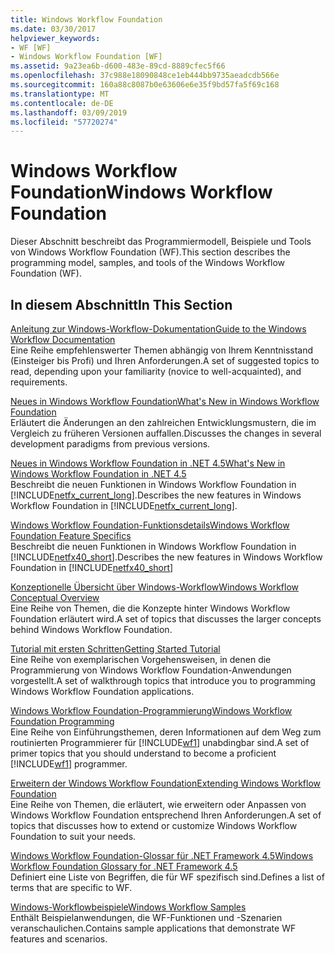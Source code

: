 ```yaml
---
title: Windows Workflow Foundation
ms.date: 03/30/2017
helpviewer_keywords:
- WF [WF]
- Windows Workflow Foundation [WF]
ms.assetid: 9a23ea6b-d600-483e-89cd-8889cfec5f66
ms.openlocfilehash: 37c988e18090848ce1eb444bb9735aeadcdb566e
ms.sourcegitcommit: 160a88c8087b0e63606e6e35f9bd57fa5f69c168
ms.translationtype: MT
ms.contentlocale: de-DE
ms.lasthandoff: 03/09/2019
ms.locfileid: "57720274"
---
```

# <a name="windows-workflow-foundation"></a><span data-ttu-id="01bee-102">Windows Workflow Foundation</span><span class="sxs-lookup"><span data-stu-id="01bee-102">Windows Workflow Foundation</span></span>
<span data-ttu-id="01bee-103">Dieser Abschnitt beschreibt das Programmiermodell, Beispiele und Tools von Windows Workflow Foundation (WF).</span><span class="sxs-lookup"><span data-stu-id="01bee-103">This section describes the programming model, samples, and tools of the Windows Workflow Foundation (WF).</span></span>  
  
## <a name="in-this-section"></a><span data-ttu-id="01bee-104">In diesem Abschnitt</span><span class="sxs-lookup"><span data-stu-id="01bee-104">In This Section</span></span>  
 [<span data-ttu-id="01bee-105">Anleitung zur Windows-Workflow-Dokumentation</span><span class="sxs-lookup"><span data-stu-id="01bee-105">Guide to the Windows Workflow Documentation</span></span>](guide-to-the-documentation.md)  
 <span data-ttu-id="01bee-106">Eine Reihe empfehlenswerter Themen abhängig von Ihrem Kenntnisstand (Einsteiger bis Profi) und Ihren Anforderungen.</span><span class="sxs-lookup"><span data-stu-id="01bee-106">A set of suggested topics to read, depending upon your familiarity (novice to well-acquainted), and requirements.</span></span>  
  
 [<span data-ttu-id="01bee-107">Neues in Windows Workflow Foundation</span><span class="sxs-lookup"><span data-stu-id="01bee-107">What's New in Windows Workflow Foundation</span></span>](whats-new.md)  
 <span data-ttu-id="01bee-108">Erläutert die Änderungen an den zahlreichen Entwicklungsmustern, die im Vergleich zu früheren Versionen auffallen.</span><span class="sxs-lookup"><span data-stu-id="01bee-108">Discusses the changes in several development paradigms from previous versions.</span></span>  
  
 [<span data-ttu-id="01bee-109">Neues in Windows Workflow Foundation in .NET 4.5</span><span class="sxs-lookup"><span data-stu-id="01bee-109">What's New in Windows Workflow Foundation in .NET 4.5</span></span>](whats-new-in-wf-in-dotnet.md)  
 <span data-ttu-id="01bee-110">Beschreibt die neuen Funktionen in Windows Workflow Foundation in [!INCLUDE[netfx_current_long](../../../includes/netfx-current-long-md.md)].</span><span class="sxs-lookup"><span data-stu-id="01bee-110">Describes the new features in Windows Workflow Foundation in [!INCLUDE[netfx_current_long](../../../includes/netfx-current-long-md.md)].</span></span>  
  
 [<span data-ttu-id="01bee-111">Windows Workflow Foundation-Funktionsdetails</span><span class="sxs-lookup"><span data-stu-id="01bee-111">Windows Workflow Foundation Feature Specifics</span></span>](feature-specifics.md)  
 <span data-ttu-id="01bee-112">Beschreibt die neuen Funktionen in Windows Workflow Foundation in [!INCLUDE[netfx40_short](../../../includes/netfx40-short-md.md)].</span><span class="sxs-lookup"><span data-stu-id="01bee-112">Describes the new features in Windows Workflow Foundation in  [!INCLUDE[netfx40_short](../../../includes/netfx40-short-md.md)]</span></span>  
  
 [<span data-ttu-id="01bee-113">Konzeptionelle Übersicht über Windows-Workflow</span><span class="sxs-lookup"><span data-stu-id="01bee-113">Windows Workflow Conceptual Overview</span></span>](conceptual-overview.md)  
 <span data-ttu-id="01bee-114">Eine Reihe von Themen, die die Konzepte hinter Windows Workflow Foundation erläutert wird.</span><span class="sxs-lookup"><span data-stu-id="01bee-114">A set of topics that discusses the larger concepts behind Windows Workflow Foundation.</span></span>  
  
 [<span data-ttu-id="01bee-115">Tutorial mit ersten Schritten</span><span class="sxs-lookup"><span data-stu-id="01bee-115">Getting Started Tutorial</span></span>](getting-started-tutorial.md)  
 <span data-ttu-id="01bee-116">Eine Reihe von exemplarischen Vorgehensweisen, in denen die Programmierung von Windows Workflow Foundation-Anwendungen vorgestellt.</span><span class="sxs-lookup"><span data-stu-id="01bee-116">A set of walkthrough topics that introduce you to programming Windows Workflow Foundation applications.</span></span>  
  
 [<span data-ttu-id="01bee-117">Windows Workflow Foundation-Programmierung</span><span class="sxs-lookup"><span data-stu-id="01bee-117">Windows Workflow Foundation Programming</span></span>](programming.md)  
 <span data-ttu-id="01bee-118">Eine Reihe von Einführungsthemen, deren Informationen auf dem Weg zum routinierten Programmierer für [!INCLUDE[wf1](../../../includes/wf1-md.md)] unabdingbar sind.</span><span class="sxs-lookup"><span data-stu-id="01bee-118">A set of primer topics that you should understand to become a proficient [!INCLUDE[wf1](../../../includes/wf1-md.md)] programmer.</span></span>  
  
 [<span data-ttu-id="01bee-119">Erweitern der Windows Workflow Foundation</span><span class="sxs-lookup"><span data-stu-id="01bee-119">Extending Windows Workflow Foundation</span></span>](extend.md)  
 <span data-ttu-id="01bee-120">Eine Reihe von Themen, die erläutert, wie erweitern oder Anpassen von Windows Workflow Foundation entsprechend Ihren Anforderungen.</span><span class="sxs-lookup"><span data-stu-id="01bee-120">A set of topics that discusses how to extend or customize Windows Workflow Foundation to suit your needs.</span></span>  
  
 [<span data-ttu-id="01bee-121">Windows Workflow Foundation-Glossar für .NET Framework 4.5</span><span class="sxs-lookup"><span data-stu-id="01bee-121">Windows Workflow Foundation Glossary for .NET Framework 4.5</span></span>](glossary.md)  
 <span data-ttu-id="01bee-122">Definiert eine Liste von Begriffen, die für WF spezifisch sind.</span><span class="sxs-lookup"><span data-stu-id="01bee-122">Defines a list of terms that are specific to WF.</span></span>  
  
 [<span data-ttu-id="01bee-123">Windows-Workflowbeispiele</span><span class="sxs-lookup"><span data-stu-id="01bee-123">Windows Workflow Samples</span></span>](./samples/index.md)  
 <span data-ttu-id="01bee-124">Enthält Beispielanwendungen, die WF-Funktionen und -Szenarien veranschaulichen.</span><span class="sxs-lookup"><span data-stu-id="01bee-124">Contains sample applications that demonstrate WF features and scenarios.</span></span>
